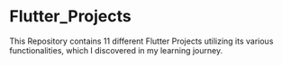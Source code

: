 # Flutter_Projects
This Repository contains 11 different Flutter Projects utilizing its various functionalities, which I discovered in my learning journey. 
